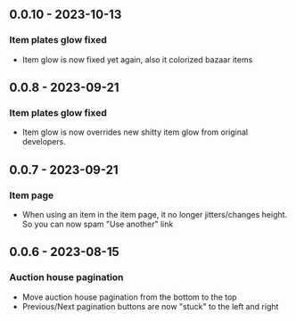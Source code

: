 ## 0.0.10 - 2023-10-13

### Item plates glow fixed

- Item glow is now fixed yet again, also it colorized bazaar items

## 0.0.8 - 2023-09-21

### Item plates glow fixed

- Item glow is now overrides new shitty item glow from original developers.

## 0.0.7 - 2023-09-21

### Item page

- When using an item in the item page, it no longer jitters/changes height. So you can now spam "Use another" link

## 0.0.6 - 2023-08-15

### Auction house pagination

- Move auction house pagination from the bottom to the top
- Previous/Next pagination buttons are now "stuck" to the left and right
